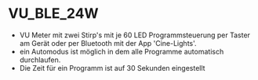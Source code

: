 # VU_BLE_24W

- VU Meter mit zwei Stirp's mit je 60 LED Programmsteuerung per Taster am Gerät oder per Bluetooth mit der App 'Cine-Lights'.
- ein Automodus ist möglich in dem alle Programme automatisch durchlaufen. 
- Die Zeit für ein Programm ist auf 30 Sekunden eingestellt
